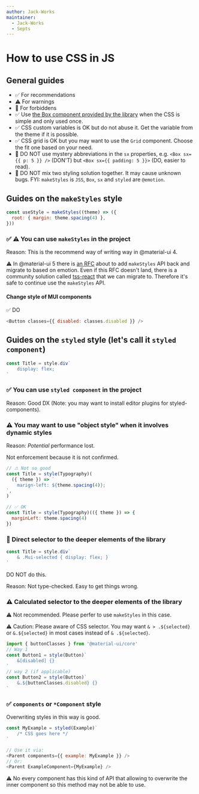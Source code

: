 ```yaml
---
author: Jack-Works
maintainer:
  - Jack-Works
  - Septs
---
```


# How to use CSS in JS

## General guides

- ✅ For recommendations
- &#9888; For warnings
- 🚫 For forbiddens
- ✅ Use [the Box component provided by the library](https://next.material-ui.com/components/box/#main-content) when the CSS is simple and only used once.
- ✅ CSS custom variables is OK but do not abuse it. Get the variable from the theme if it is possible.
- ✅ CSS grid is OK but you may want to use the `Grid` component. Choose the fit one based on your need.
- 🚫 DO NOT use mystery abbreviations in the `sx` properties, e.g. `<Box sx={{ p: 5 }} />` (DON'T) but `<Box sx={{ padding: 5 }}>` (DO, easier to read).
- 🚫 DO NOT mix two styling solution together. It may cause unknown bugs. FYI: `makeStyles` is `JSS`, `Box`, `sx` and `styled` are `@emotion`.

## Guides on the `makeStyles` style

```js
const useStyle = makeStyles((theme) => ({
  root: { margin: theme.spacing(4) },
}))
```

### ✅ &#9888; You can use `makeStyles` in the project

Reason: This is the recommend way of writing way in @material-ui 4.

&#9888; In @material-ui 5 there is [an RFC](https://github.com/mui-org/material-ui/issues/26571) about to add `makeStyles` API back and migrate to based on emotion. Even if this RFC doesn't land, there is a community solution called [tss-react](https://github.com/garronej/tss-react) that we can migrate to. Therefore it's safe to continue use the `makeStyles` API.

#### Change style of MUI components

✅ DO

```js
<Button classes={{ disabled: classes.disabled }} />
```

## Guides on the `styled` style (let's call it `styled component`)

```js
const Title = style.div`
    display: flex;
`
```

### ✅ You can use `styled component` in the project

Reason: Good DX (Note: you may want to install editor plugins for styled-components).

### &#9888; You may want to use "object style" when it involves dynamic styles

Reason: _Potential_ performance lost.

Not enforcement because it is not confirmed.

```js
// ⚠ Not so good
const Title = style(Typography)(
  ({ theme }) => `
    marign-left: ${theme.spacing(4)};
`,
)

// ✅ OK
const Title = style(Typography)(({ theme }) => {
  marginLeft: theme.spacing(4)
})
```

### 🚫 Direct selector to the deeper elements of the library

```js
const Title = style.div`
    & .Mui-selected { display: flex; }
`
```

DO NOT do this.

Reason: Not type-checked. Easy to get things wrong.

### &#9888; Calculated selector to the deeper elements of the library

&#9888; Not recommended. Please perfer to use `makeStyles` in this case.

&#9888; Caution: Please aware of CSS selector. You may want `& > .${selected}` or `&.${selected}` in most cases instead of `& .${selected}`.

```js
import { buttonClasses } from '@material-ui/core'
// Way 1
const Button1 = style(Button)`
    &[disabled] {}
`
// way 2 (if applicable)
const Button2 = style(Button)`
    &.${buttonClasses.disabled} {}
`
```

### ✅ `components` or `*Component` style

Overwriting styles in this way is good.

```js
const MyExample = styled(Example)`
    /* CSS goes here */
`

// Use it via:
<Parent components={{ example: MyExample }} />
// Or:
<Parent ExampleComponent={MyExample} />
```

&#9888; No every component has this kind of API that allowing to overwrite the inner component so this method may not be able to use.
